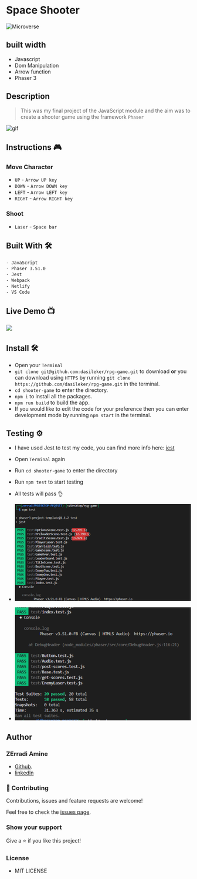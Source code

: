 #  Space Shooter

![Microverse](https://img.shields.io/badge/-Microverse-6F23FF?style=for-the-badge)

## built width

- Javascript
- Dom Manipulation
- Arrow function
- Phaser 3

## Description

> This was my final project of the JavaScript module and the aim was to create a shooter game using the framework `Phaser`

![gif](./assets/rpg.gif)



## Instructions 🎮

### Move Character

- `UP` - `Arrow UP key`
- `DOWN` - `Arrow DOWN key`
- `LEFT` - `Arrow LEFT key`
- `RIGHT` - `Arrow RIGHT key`

### Shoot

- `Laser` - `Space bar`

## Built With 🛠

```
- JavaScript
- Phaser 3.51.0
- Jest
- Webpack
- Netlify
- VS Code
```

## Live Demo 📺

<a href=""><img src="https://www.netlify.com/img/deploy/button.svg"></a>

## Install 🛠


-  Open your `Terminal`
- `git clone git@github.com:dasileker/rpg-game.git` to download <b>or</b> you can download using `HTTPS` by running `git clone https://github.com/dasileker/rpg-game.git` in the terminal.
- `cd shooter-game` to enter the directory.
-  `npm i` to install all the packages.
- `npm run build` to build the app.
-  If you would like to edit the code for your preference then you can enter development mode by running `npm start` in the terminal.


## Testing ⚙

- I have used Jest to test my code, you can find more info here: [jest](https://jestjs.io/)

- Open `Terminal` again
- Run `cd shooter-game` to enter the directory
- Run `npm test` to start testing
- All tests will pass 👌

- ![tests](./assets/test1.png)
- ![tests](./assets/test2.png)

## Author

### ZErradi Amine

- [Github](https://www.github.com/dasileker/).
- [linkedIn](https://www.linkedin.com/zerradi)
### 🤝 Contributing

Contributions, issues and feature requests are welcome!

Feel free to check the [issues page](https://github.com/DcRonan/shooter-game/issues).

### Show your support

Give a ⭐️ if you like this project!

### License
- MIT LICENSE

